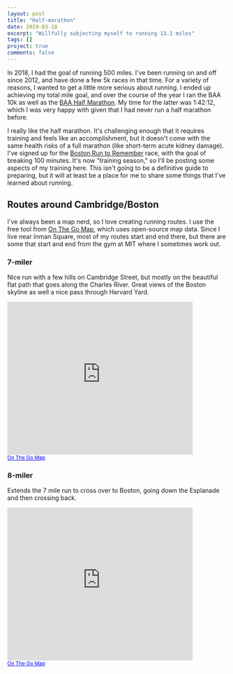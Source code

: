 ```yaml
---
layout: post
title: "Half-marathon"
date: 2019-03-18
excerpt: "Willfully subjecting myself to running 13.1 miles"
tags: []
project: true
comments: false
---
```


In 2018, I had the goal of running 500 miles. I've been running on and off since 2012, and have done a few 5k races in that time. For a variety of reasons, I wanted to get a little more serious about running. I ended up achieving my total mile goal, and over the course of the year I ran the BAA 10k as well as the [BAA Half Marathon](https://www.baa.org/races/baa-half-marathon). My time for the latter was 1:42:12, which I was very happy with given that I had never run a half marathon before.

I really like the half marathon. It's challenging enough that it requires training and feels like an accomplishment, but it doesn't come with the same health risks of a full marathon (like short-term acute kidney damage). I've signed up for the [Boston Run to Remember](https://www.bostonsruntoremember.org/) race, with the goal of breaking 100 minutes. It's now "training season," so I'll be posting some aspects of my training here. This isn't going to be a definitive guide to preparing, but it will at least be a place for me to share some things that I've learned about running.

## Routes around Cambridge/Boston

I've always been a map nerd, so I love creating running routes. I use the free tool from [On The Go Map](https://onthegomap.com/#/create), which uses open-source map data. Since I live near Inman Square, most of my routes start and end there, but there are some that start and end from the gym at MIT where I sometimes work out.


### 7-miler

Nice run with a few hills on Cambridge Street, but mostly on the beautiful flat path that goes along the Charles River. Great views of the Boston skyline as well a nice pass through Harvard Yard.

<iframe width="425" height="350" frameborder="0" scrolling="no" marginheight="0" marginwidth="0" src="https://onthegomap.com/?m=r&amp;u=mi&amp;w%5B%5D=Routes+may+not+be+suitable+for+walking.&amp;c%5B%5D=Route+data+%C2%A92019+On+The+Go+Map%2C+OpenStreetMap+Contributors&amp;d=11067&amp;f=1eee27c64c&amp;n=1&amp;dm=1&amp;context=embed&amp;r2=kZqY8dw_nD1GHm41A0C1A7m2Ls53K1MP_5Lg5Ns5Hk41Q3O5s13K1GFW4Jw4DY33e1Fy3Dg3Nk51CHs416BY35a1By27Y21M9y13g1Js4h4X1Fu33142Ho4f1iAd1gA5e1Fe4Lw41IDi3Di31GPi6FY4Hc474H0TO199Fl1NJ3b12PIHMDU7W10U4OEk1EGGEj1W35E33960CAEl2y4LIr1g33471f1d1b1b1791D0751P7LFr1p14B9B355F1Fr9f9l2f2pAhA993D2F8B45L40CV69251T9f3LH1Z2B91H3l1Pf1d1X1r101Jx17h13h10n71n15t13T157D15r2X81J5X1BZ1Fh1~3xBd2x6Fj1Dh19X1z9jT1V0970337T393D335557v7dNh4bD1R0B0B173DFf1v1d5H~1Bl23r1Dv1f2n6Z2v6Lj29t113Bz19n35P0h33f38j26T0b10l22H8z32x32d1m1t74T1B134J4B0L3759Qj1y1p2e1b1a1VQRKTCLAJq2r4OZ1MPa1d1MRELm1d2QZ1OX1STKLSNW1RW1NQHu2l1G7Q7q4f1e2DgAh1w3HS387A0E3C3E0eGHE2C2E6U8y24e4EY40i3Jm3Z1u2b1w2l1u1X1W1Ju1n1OTy1n3a1~3Ev28Z43Z47j27x11X23j22P4TAp18X1GEKGi2W2c1UUQo1e1Y1Si2W2i1a1SOk2Y2m2a2MGs1k1i2_1MI4G6EKMk2o1MAr160G2c1220C1K5e2QW2c1i2Q8083G3O7U9CFI9e13K3QS8q1GK6C2Aj18Z1C4m1Cm1Gi14S4848262a1CE1Ds2Nq63k16I58BSJ3Fg33U025i19g27_1B_214Dw3De3Hk47a2Tu7D_21E9m2Fs35o1Pu53k1Js43e13a11AFu3Hg49i27y108By23W106Jk41O3I9W25i1"></iframe><br/><small><a href="https://onthegomap.com" style="color:#0000FF;text-align:left" target="_blank">On The Go Map</a></small>

### 8-miler

Extends the 7 mile run to cross over to Boston, going down the Esplanade and then crossing back.

<iframe width="425" height="350" frameborder="0" scrolling="no" marginheight="0" marginwidth="0" src="https://onthegomap.com/?m=r&amp;u=mi&amp;w%5B%5D=Routes+may+not+be+suitable+for+walking.&amp;c%5B%5D=Route+data+%C2%A92019+On+The+Go+Map%2C+OpenStreetMap+Contributors&amp;d=12703&amp;f=71b6397aa4&amp;n=1&amp;dm=1&amp;context=embed&amp;r2=oZqY8fx_nD3U1KHm41A0C1A7m2Ls53K1MP_5Lg5Ns5Hk41Q3O5s13K1GFW4Jw4Hg4Fy3Dg3Nk51CHs416BY35a1By27Y21M9y13g1h4b15w1DW3Fu3Ho4f1iAd1gA5e1Fe4Lw41IDi3Di31GJy4Lo5Hc474H0TO4C6O2y13ODW1t4g99IBKMOGIm1s1KM181E28f1m2HHZ1g2f2o475B3z2w5v2y53E6MHa1FW1Z1e2p1c39Ar1v1337Fe1x1d3Z3HFX2~1Z1L~3z1QX30BRZ4Tb215Pj1HNf1h1l1RZ19b8d11071r14j2ETE72B1b2B99J9J0T7d139AX11P5RGLg17G71F1d1FTBTBp1JZ1BP9x3n1X1Dr1N51532F1P7R7DFBH7L9930H1P1V0907072J9x1DTx1X2DDNVZ1n1Jl1Ld2n1b6Fr17PHn1BJz1v6p1v5Th3DX1Ph1JH4R0l15h1z3xEBTLTJBX1392b1IJR55550V050H1V7X1Z2x7Rd3Vt3P~2Np23b1Dp41H83i1L3Ft1Q3HaVdF847T393D335557b6lIp1t4h4bD1R0B0B173DFf1v1d5H~1Bl23r1Dv1f2n6Z2v6Lj29t1DX29n35P0h33f38j26T0b10l22H8z32x32d1m1t74T1B134J4B0L3759Qj1y1p2e1b1a1VQRKTCLAJs1~2Ur1OZ1MPa1d1MRELm1d2QZ1OX1STKLSNW1RW1NQHu2l1G7Q7q4f1e2DaEz1S387A0E3C3E0eGHE2C2E6U8y24e4EY40i3Jm3Z1u2b1w2l1u2r120s1n1Lp2SZ1a1d2u1l72h31r14l23d3Er34B2P4TAp18X1GEKGY2u1m1c1UQo1e1Y1Si2W2i1a1SOk2Y2m2a2MGs1k1Y3m24G6E44GIk2o1MAr160G2c12E1K3g11UQW2c1i2Q8S8a1CM8k1Gk2OCK8Gm1G821EMa1GUDs2Nq63k16I58BSJ3Je4021E3U9g27_1B_214Dw3De3Hk47a2Tu7D_21E9m2Fs35o1Pu53k1Js43e13a11AFu3Hg49i27y108By23W106Jk41O3I9W21Q"></iframe><br/><small><a href="https://onthegomap.com" style="color:#0000FF;text-align:left" target="_blank">On The Go Map</a></small>
